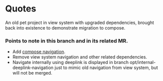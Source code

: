 # Quotes

An old pet project in view system with upgraded dependencies, brought back into existence to demonstrate migration to compose.

### Points to note in this branch and in its related MR.
* Add [compose navigation](https://developer.android.com/jetpack/compose/navigation).
* Remove view system navigation and other related dependencies.
* Navigate internally using deeplink is displayed in branch opt/internal-deeplink-navigation just to mimic old navigation from view system, but will not be merged.